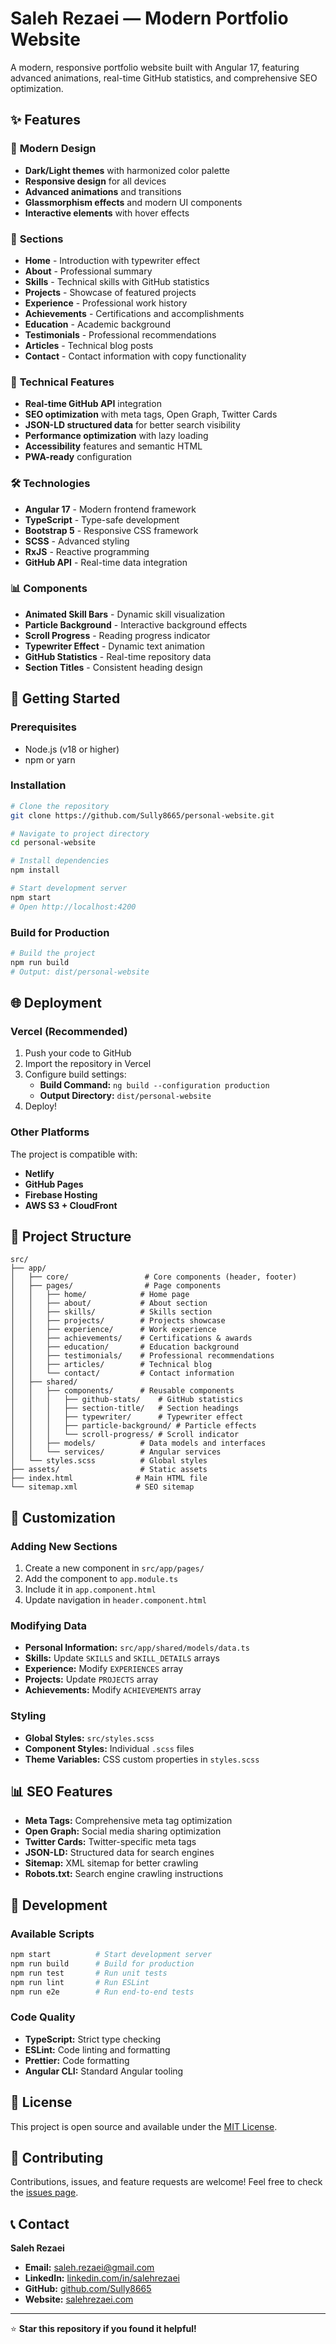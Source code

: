 
# Saleh Rezaei — Modern Portfolio Website

A modern, responsive portfolio website built with Angular 17, featuring advanced animations, real-time GitHub statistics, and comprehensive SEO optimization.

## ✨ Features

### 🎨 **Modern Design**
- **Dark/Light themes** with harmonized color palette
- **Responsive design** for all devices
- **Advanced animations** and transitions
- **Glassmorphism effects** and modern UI components
- **Interactive elements** with hover effects

### 📱 **Sections**
- **Home** - Introduction with typewriter effect
- **About** - Professional summary
- **Skills** - Technical skills with GitHub statistics
- **Projects** - Showcase of featured projects
- **Experience** - Professional work history
- **Achievements** - Certifications and accomplishments
- **Education** - Academic background
- **Testimonials** - Professional recommendations
- **Articles** - Technical blog posts
- **Contact** - Contact information with copy functionality

### 🚀 **Technical Features**
- **Real-time GitHub API** integration
- **SEO optimization** with meta tags, Open Graph, Twitter Cards
- **JSON-LD structured data** for better search visibility
- **Performance optimization** with lazy loading
- **Accessibility** features and semantic HTML
- **PWA-ready** configuration

### 🛠️ **Technologies**
- **Angular 17** - Modern frontend framework
- **TypeScript** - Type-safe development
- **Bootstrap 5** - Responsive CSS framework
- **SCSS** - Advanced styling
- **RxJS** - Reactive programming
- **GitHub API** - Real-time data integration

### 📊 **Components**
- **Animated Skill Bars** - Dynamic skill visualization
- **Particle Background** - Interactive background effects
- **Scroll Progress** - Reading progress indicator
- **Typewriter Effect** - Dynamic text animation
- **GitHub Statistics** - Real-time repository data
- **Section Titles** - Consistent heading design

## 🚀 Getting Started

### Prerequisites
- Node.js (v18 or higher)
- npm or yarn

### Installation
```bash
# Clone the repository
git clone https://github.com/Sully8665/personal-website.git

# Navigate to project directory
cd personal-website

# Install dependencies
npm install

# Start development server
npm start
# Open http://localhost:4200
```

### Build for Production
```bash
# Build the project
npm run build
# Output: dist/personal-website
```

## 🌐 Deployment

### Vercel (Recommended)
1. Push your code to GitHub
2. Import the repository in Vercel
3. Configure build settings:
   - **Build Command:** `ng build --configuration production`
   - **Output Directory:** `dist/personal-website`
4. Deploy!

### Other Platforms
The project is compatible with:
- **Netlify**
- **GitHub Pages**
- **Firebase Hosting**
- **AWS S3 + CloudFront**

## 📁 Project Structure

```
src/
├── app/
│   ├── core/                 # Core components (header, footer)
│   ├── pages/                # Page components
│   │   ├── home/            # Home page
│   │   ├── about/           # About section
│   │   ├── skills/          # Skills section
│   │   ├── projects/        # Projects showcase
│   │   ├── experience/      # Work experience
│   │   ├── achievements/    # Certifications & awards
│   │   ├── education/       # Education background
│   │   ├── testimonials/    # Professional recommendations
│   │   ├── articles/        # Technical blog
│   │   └── contact/         # Contact information
│   ├── shared/
│   │   ├── components/      # Reusable components
│   │   │   ├── github-stats/    # GitHub statistics
│   │   │   ├── section-title/   # Section headings
│   │   │   ├── typewriter/      # Typewriter effect
│   │   │   ├── particle-background/ # Particle effects
│   │   │   └── scroll-progress/ # Scroll indicator
│   │   ├── models/          # Data models and interfaces
│   │   └── services/        # Angular services
│   └── styles.scss          # Global styles
├── assets/                  # Static assets
├── index.html              # Main HTML file
└── sitemap.xml             # SEO sitemap
```

## 🎨 Customization

### Adding New Sections
1. Create a new component in `src/app/pages/`
2. Add the component to `app.module.ts`
3. Include it in `app.component.html`
4. Update navigation in `header.component.html`

### Modifying Data
- **Personal Information:** `src/app/shared/models/data.ts`
- **Skills:** Update `SKILLS` and `SKILL_DETAILS` arrays
- **Experience:** Modify `EXPERIENCES` array
- **Projects:** Update `PROJECTS` array
- **Achievements:** Modify `ACHIEVEMENTS` array

### Styling
- **Global Styles:** `src/styles.scss`
- **Component Styles:** Individual `.scss` files
- **Theme Variables:** CSS custom properties in `styles.scss`

## 📊 SEO Features

- **Meta Tags:** Comprehensive meta tag optimization
- **Open Graph:** Social media sharing optimization
- **Twitter Cards:** Twitter-specific meta tags
- **JSON-LD:** Structured data for search engines
- **Sitemap:** XML sitemap for better crawling
- **Robots.txt:** Search engine crawling instructions

## 🔧 Development

### Available Scripts
```bash
npm start          # Start development server
npm run build      # Build for production
npm run test       # Run unit tests
npm run lint       # Run ESLint
npm run e2e        # Run end-to-end tests
```

### Code Quality
- **TypeScript:** Strict type checking
- **ESLint:** Code linting and formatting
- **Prettier:** Code formatting
- **Angular CLI:** Standard Angular tooling

## 📄 License

This project is open source and available under the [MIT License](LICENSE).

## 🤝 Contributing

Contributions, issues, and feature requests are welcome! Feel free to check the [issues page](https://github.com/Sully8665/personal-website/issues).

## 📞 Contact

**Saleh Rezaei**
- **Email:** saleh.rezaei@gmail.com
- **LinkedIn:** [linkedin.com/in/salehrezaei](https://www.linkedin.com/in/salehrezaei/)
- **GitHub:** [github.com/Sully8665](https://github.com/Sully8665)
- **Website:** [salehrezaei.com](https://salehrezaei.com)

---

⭐ **Star this repository if you found it helpful!**
